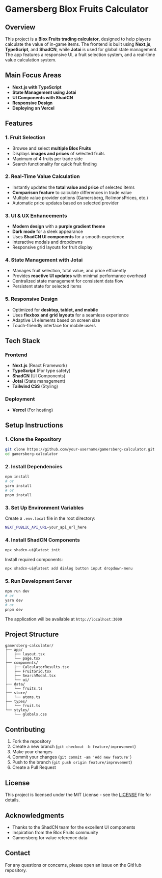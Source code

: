 # Gamersberg Blox Fruits Calculator

## Overview
This project is a **Blox Fruits trading calculator**, designed to help players calculate the value of in-game items. The frontend is built using **Next.js**, **TypeScript**, and **ShadCN**, while **Jotai** is used for global state management. The app features a responsive UI, a fruit selection system, and a real-time value calculation system.

## Main Focus Areas
- **Next.js with TypeScript**
- **State Management using Jotai**
- **UI Components with ShadCN**
- **Responsive Design**
- **Deploying on Vercel**

## Features

### 1. **Fruit Selection**
- Browse and select **multiple Blox Fruits**
- Displays **images and prices** of selected fruits
- Maximum of 4 fruits per trade side
- Search functionality for quick fruit finding

### 2. **Real-Time Value Calculation**
- Instantly updates the **total value and price** of selected items
- **Comparison feature** to calculate differences in trade value
- Multiple value provider options (Gamersberg, RolimonsPrices, etc.)
- Automatic price updates based on selected provider

### 3. **UI & UX Enhancements**
- **Modern design** with a **purple gradient theme**
- **Dark mode** for a sleek appearance
- Uses **ShadCN UI components** for a smooth experience
- Interactive modals and dropdowns
- Responsive grid layouts for fruit display

### 4. **State Management with Jotai**
- Manages fruit selection, total value, and price efficiently
- Provides **reactive UI updates** with minimal performance overhead
- Centralized state management for consistent data flow
- Persistent state for selected items

### 5. **Responsive Design**
- Optimized for **desktop, tablet, and mobile**
- Uses **flexbox and grid layouts** for a seamless experience
- Adaptive UI elements based on screen size
- Touch-friendly interface for mobile users

## Tech Stack

### **Frontend**
- **Next.js** (React Framework)
- **TypeScript** (For type safety)
- **ShadCN** (UI Components)
- **Jotai** (State management)
- **Tailwind CSS** (Styling)

### **Deployment**
- **Vercel** (For hosting)

## Setup Instructions

### **1. Clone the Repository**
```sh
git clone https://github.com/your-username/gamersberg-calculator.git
cd gamersberg-calculator
```

### **2. Install Dependencies**
```sh
npm install
# or
yarn install
# or
pnpm install
```

### **3. Set Up Environment Variables**
Create a `.env.local` file in the root directory:
```sh
NEXT_PUBLIC_API_URL=your_api_url_here
```

### **4. Install ShadCN Components**
```sh
npx shadcn-ui@latest init
```
Install required components:
```sh
npx shadcn-ui@latest add dialog button input dropdown-menu
```

### **5. Run Development Server**
```sh
npm run dev
# or
yarn dev
# or
pnpm dev
```

The application will be available at `http://localhost:3000`

## Project Structure
```
gamersberg-calculator/
├── app/
│   ├── layout.tsx
│   └── page.tsx
├── components/
│   ├── CalculatorResults.tsx
│   ├── FruitGrid.tsx
│   ├── SearchModal.tsx
│   └── ui/
├── data/
│   └── fruits.ts
├── store/
│   └── atoms.ts
├── types/
│   └── fruit.ts
└── styles/
    └── globals.css
```

## Contributing
1. Fork the repository
2. Create a new branch (`git checkout -b feature/improvement`)
3. Make your changes
4. Commit your changes (`git commit -am 'Add new feature'`)
5. Push to the branch (`git push origin feature/improvement`)
6. Create a Pull Request

## License
This project is licensed under the MIT License - see the [LICENSE](LICENSE) file for details.

## Acknowledgments
- Thanks to the ShadCN team for the excellent UI components
- Inspiration from the Blox Fruits community
- Gamersberg for value reference data

## Contact
For any questions or concerns, please open an issue on the GitHub repository.
